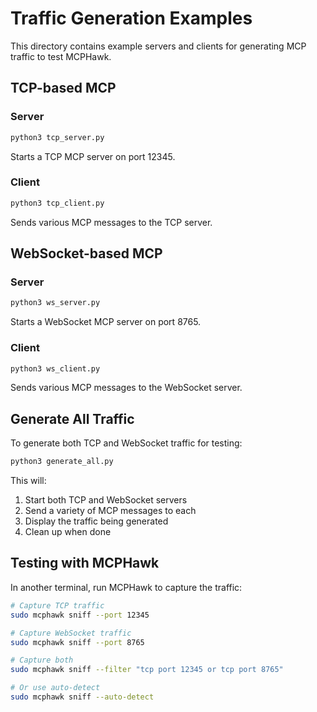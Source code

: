 # Traffic Generation Examples

This directory contains example servers and clients for generating MCP traffic to test MCPHawk.

## TCP-based MCP

### Server
```bash
python3 tcp_server.py
```
Starts a TCP MCP server on port 12345.

### Client
```bash
python3 tcp_client.py
```
Sends various MCP messages to the TCP server.

## WebSocket-based MCP

### Server
```bash
python3 ws_server.py
```
Starts a WebSocket MCP server on port 8765.

### Client
```bash
python3 ws_client.py
```
Sends various MCP messages to the WebSocket server.

## Generate All Traffic

To generate both TCP and WebSocket traffic for testing:

```bash
python3 generate_all.py
```

This will:
1. Start both TCP and WebSocket servers
2. Send a variety of MCP messages to each
3. Display the traffic being generated
4. Clean up when done

## Testing with MCPHawk

In another terminal, run MCPHawk to capture the traffic:

```bash
# Capture TCP traffic
sudo mcphawk sniff --port 12345

# Capture WebSocket traffic
sudo mcphawk sniff --port 8765

# Capture both
sudo mcphawk sniff --filter "tcp port 12345 or tcp port 8765"

# Or use auto-detect
sudo mcphawk sniff --auto-detect
```